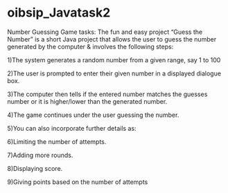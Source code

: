 #  oibsip_Javatask2
Number Guessing Game 
tasks: The fun and easy project “Guess the Number” is a short Java project that allows the user to guess the number generated by the computer & involves the following steps:

1)The system generates a random number from a given range, say 1 to 100

2)The user is prompted to enter their given number in a displayed dialogue box.

3)The computer then tells if the entered number matches the guesses number or it is higher/lower than the generated number.

4)The game continues under the user guessing the number.

5)You can also incorporate further details as:

6)Limiting the number of attempts.

7)Adding more rounds.

8)Displaying score.

9)Giving points based on the number of attempts
